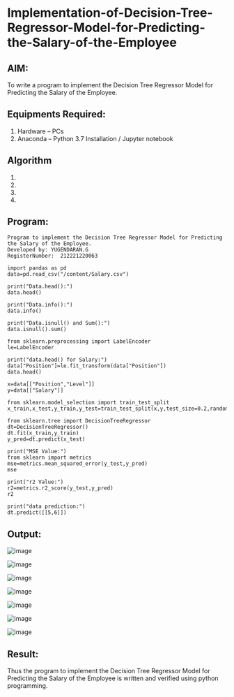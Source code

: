 # Implementation-of-Decision-Tree-Regressor-Model-for-Predicting-the-Salary-of-the-Employee

## AIM:
To write a program to implement the Decision Tree Regressor Model for Predicting the Salary of the Employee.

## Equipments Required:
1. Hardware – PCs
2. Anaconda – Python 3.7 Installation / Jupyter notebook

## Algorithm
1. 
2. 
3. 
4. 

## Program:
```
Program to implement the Decision Tree Regressor Model for Predicting the Salary of the Employee.
Developed by: YUGENDARAN.G 
RegisterNumber:  212221220063

import pandas as pd
data=pd.read_csv("/content/Salary.csv")

print("Data.head():")
data.head()

print("Data.info():")
data.info()

print("Data.isnull() and Sum():")
data.isnull().sum()

from sklearn.preprocessing import LabelEncoder
le=LabelEncoder

print("data.head() for Salary:")
data["Position"]=le.fit_transform(data["Position"])
data.head()

x=data[["Position","Level"]]
y=data[["Salary"]]

from sklearn.model_selection import train_test_split
x_train,x_test,y_train,y_test=train_test_split(x,y,test_size=0.2,random_state=2)

from sklearn.tree import DecisionTreeRegressor
dt=DecisionTreeRegressor()
dt.fit(x_train,y_train)
y_pred=dt.predict(x_test)

print("MSE Value:")
from sklearn import metrics
mse=metrics.mean_squared_error(y_test,y_pred)
mse

print("r2 Value:")
r2=metrics.r2_score(y_test,y_pred)
r2

print("data prediction:")
dt.predict([[5,6]])
```

## Output:
![image](https://github.com/Yugendaran/Implementation-of-Decision-Tree-Regressor-Model-for-Predicting-the-Salary-of-the-Employee/assets/128135616/a5c75a84-b0fb-44a7-8b0d-71ec1dd39ef5)

![image](https://github.com/Yugendaran/Implementation-of-Decision-Tree-Regressor-Model-for-Predicting-the-Salary-of-the-Employee/assets/128135616/a53c9b52-b6ea-4ce8-a357-acd1be6f5531)

![image](https://github.com/Yugendaran/Implementation-of-Decision-Tree-Regressor-Model-for-Predicting-the-Salary-of-the-Employee/assets/128135616/c9e9e5e6-0fe7-4fa9-8fc8-3c769a05b527)

![image](https://github.com/Yugendaran/Implementation-of-Decision-Tree-Regressor-Model-for-Predicting-the-Salary-of-the-Employee/assets/128135616/fbd18426-6def-486b-985d-0fd866fd215e)

![image](https://github.com/Yugendaran/Implementation-of-Decision-Tree-Regressor-Model-for-Predicting-the-Salary-of-the-Employee/assets/128135616/a44b6e1c-cb3b-4dae-a09a-56c65ea72a67)

![image](https://github.com/Yugendaran/Implementation-of-Decision-Tree-Regressor-Model-for-Predicting-the-Salary-of-the-Employee/assets/128135616/2468c5e6-89b2-4108-9e27-b6efc9ef597d)

![image](https://github.com/Yugendaran/Implementation-of-Decision-Tree-Regressor-Model-for-Predicting-the-Salary-of-the-Employee/assets/128135616/b5eb9829-f8fe-483d-9c60-268947ceafb3)


## Result:
Thus the program to implement the Decision Tree Regressor Model for Predicting the Salary of the Employee is written and verified using python programming.
